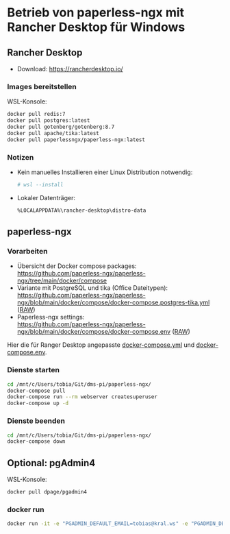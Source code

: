 # Betrieb von paperless-ngx mit Rancher Desktop für Windows

## Rancher Desktop

* Download: <https://rancherdesktop.io/>

### Images bereitstellen

WSL-Konsole:

```bash
docker pull redis:7
docker pull postgres:latest
docker pull gotenberg/gotenberg:8.7
docker pull apache/tika:latest
docker pull paperlessngx/paperless-ngx:latest
```

### Notizen

* Kein manuelles Installieren einer Linux Distribution notwendig:
  ```bash
  # wsl --install
  ```
* Lokaler Datenträger:
  ```bash
  %LOCALAPPDATA%\rancher-desktop\distro-data
  ```

## paperless-ngx

### Vorarbeiten

* Übersicht der Docker compose packages:  
<https://github.com/paperless-ngx/paperless-ngx/tree/main/docker/compose>
* Variante mit PostgreSQL und tika (Office Dateitypen):  
<https://github.com/paperless-ngx/paperless-ngx/blob/main/docker/compose/docker-compose.postgres-tika.yml>
([RAW](https://raw.githubusercontent.com/paperless-ngx/paperless-ngx/refs/heads/main/docker/compose/docker-compose.postgres-tika.yml))
* Paperless-ngx settings:  
<https://github.com/paperless-ngx/paperless-ngx/blob/main/docker/compose/docker-compose.env>
([RAW](https://raw.githubusercontent.com/paperless-ngx/paperless-ngx/refs/heads/main/docker/compose/docker-compose.env))

Hier die für Ranger Desktop angepasste [docker-compose.yml](./paperless-ngx/docker-compose.yml) und [docker-compose.env](./paperless-ngx/docker-compose.env).

### Dienste starten

```bash
cd /mnt/c/Users/tobia/Git/dms-pi/paperless-ngx/
docker-compose pull
docker-compose run --rm webserver createsuperuser
docker-compose up -d
```

### Dienste beenden

```bash
cd /mnt/c/Users/tobia/Git/dms-pi/paperless-ngx/
docker-compose down
```

## Optional: pgAdmin4

WSL-Konsole:

```bash
docker pull dpage/pgadmin4
```

### docker run

```bash
docker run -it -e "PGADMIN_DEFAULT_EMAIL=tobias@kral.ws" -e "PGADMIN_DEFAULT_PASSWORD=test" --rm dpage/pgadmin4
```